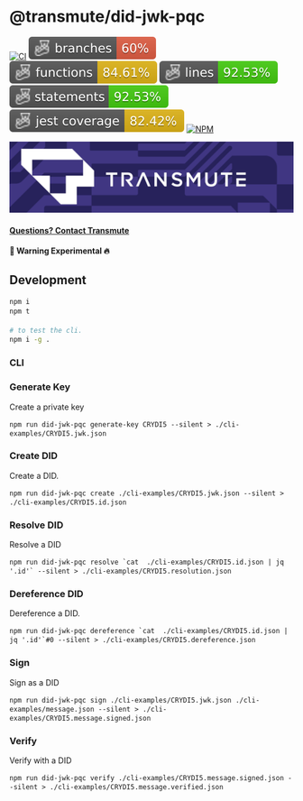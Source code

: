 # @transmute/did-jwk-pqc

[![CI](https://github.com/transmute-industries/did-jwk-pqc/actions/workflows/ci.yml/badge.svg)](https://github.com/transmute-industries/did-jwk-pqc/actions/workflows/ci.yml)
![Branches](./badges/coverage-branches.svg)
![Functions](./badges/coverage-functions.svg)
![Lines](./badges/coverage-lines.svg)
![Statements](./badges/coverage-statements.svg)
![Jest coverage](./badges/coverage-jest%20coverage.svg)
[![NPM](https://nodei.co/npm/@transmute/did-jwk-pqc.png?mini=true)](https://npmjs.org/package/@transmute/did-jwk-pqc)

<img src="./transmute-banner.png" />

#### [Questions? Contact Transmute](https://transmute.typeform.com/to/RshfIw?typeform-source=did-eqt)

#### 🚧 Warning Experimental 🔥

## Development

```bash
npm i
npm t

# to test the cli.
npm i -g .
```

### CLI

### Generate Key

Create a private key

```
npm run did-jwk-pqc generate-key CRYDI5 --silent > ./cli-examples/CRYDI5.jwk.json
```

### Create DID

Create a DID.

```
npm run did-jwk-pqc create ./cli-examples/CRYDI5.jwk.json --silent > ./cli-examples/CRYDI5.id.json
```

### Resolve DID

Resolve a DID

```
npm run did-jwk-pqc resolve `cat  ./cli-examples/CRYDI5.id.json | jq '.id'` --silent > ./cli-examples/CRYDI5.resolution.json
```

### Dereference DID

Dereference a DID.

```
npm run did-jwk-pqc dereference `cat  ./cli-examples/CRYDI5.id.json | jq '.id'`#0 --silent > ./cli-examples/CRYDI5.dereference.json
```

### Sign

Sign as a DID

```
npm run did-jwk-pqc sign ./cli-examples/CRYDI5.jwk.json ./cli-examples/message.json --silent > ./cli-examples/CRYDI5.message.signed.json
```

### Verify

Verify with a DID

```
npm run did-jwk-pqc verify ./cli-examples/CRYDI5.message.signed.json --silent > ./cli-examples/CRYDI5.message.verified.json
```

<!--






Verify and decode

```
npm run did-jwk verify ./src/cli-examples/message.signed.json  -- --decode
```

### Encrypt to a DID

Encrypt to a DID

```
npm run did-jwk encrypt `cat  ./src/cli-examples/id.encrypt.json | jq '.id'` ./src/cli-examples/message.json --silent > ./src/cli-examples/message.encrypted.json
```

### Encrypt with a Private Key

Decrypt with a private key

```
npm run did-jwk decrypt ./src/cli-examples/key.privacy.json ./src/cli-examples/message.encrypted.json --silent > ./src/cli-examples/message.decrypted.json
```

Decrypt and decode as text

```
npm run did-jwk decrypt ./src/cli-examples/key.privacy.json ./src/cli-examples/message.encrypted.json -- --decode
```

```bash
npm i @or13/did-jwk --save

# install cli globally
npm i -g @or13/did-jwk
```

## Use

### CLI

### Generate Key

```
did-jwk generate-key EdDSA
```

### Generate For Purpose

```
did-jwk generate-for authenticity
did-jwk generate-for privacy
```

### Sign & Verify

```
did-jwk generate-for authenticity > k0.json
echo '{"message": "hello"}' > m0.json
did-jwk sign ./k0.json ./m0.json > m0.signed.json
did-jwk verify ./m0.signed.json --decode
```

### Encrypt & Decrypt

```
did-jwk generate-for privacy > k1.json
echo '{"message": "hello"}' > m0.json
did-jwk create ./k1.json > recipient_id.json
did-jwk encrypt `cat  ./recipient_id.json | jq '.id'` ./m0.json > m0.encrypted.json
did-jwk decrypt ./k1.json ./m0.encrypted.json  --decode
```

-->
